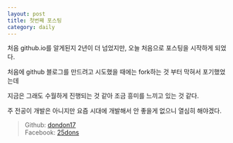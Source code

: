 ```yaml
---
layout: post
title: 첫번째 포스팅
category: daily
---
```


처음 github.io를 알게된지 2년이 더 넘었지만, 오늘 처음으로 포스팅을 시작하게 되었다.

처음에 github 블로그를 만드려고 시도했을 때에는 fork하는 것 부터 막혀서 포기했었는데

지금은 그래도 수월하게 진행되는 것 같아 조금 흥미를 느끼고 있는 것 같다. 

주 전공이 개발은 아니지만 요즘 시대에 개발해서 안 좋을게 없으니 열심히 해야겠다.
> Github: [dondon17](https://github.com/dondon17)<br>
> Facebook: [25dons](https://www.facebook.com/25dons)